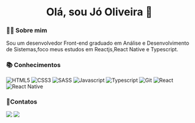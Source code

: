 <p>
  <h1 align = "center"> <b> Olá, sou Jó Oliveira 👋 </b> </h1>
</p>

### :man_technologist: Sobre mim
Sou um desenvolvedor Front-end graduado em Análise e Desenvolvimento de Sistemas,foco meus estudos em Reactjs,React Native e Typescript.

### 📚 Conhecimentos
![HTML5](https://img.shields.io/badge/-HTML5-E34F26?style=flat-square&logo=html5&logoColor=white)
![CSS3](https://img.shields.io/badge/-CSS3-549FDE?style=flat-square&logo=css3&logoColor=white)
![SASS](https://img.shields.io/badge/-SASS-C76494?style=flat-square&logo=sass&logoColor=white)
![Javascript](https://img.shields.io/badge/-Javascript-efd81d?style=flat-square&logo=javascript&logoColor=black)
![Typescript](https://img.shields.io/badge/-Typescript-efd81d?style=flat-square&logo=Typescript&logoColor=black)
![Git](https://img.shields.io/badge/-Git-F05032?style=flat-square&logo=git&logoColor=white)
![React](https://img.shields.io/badge/-React.js-45b8d8?style=flat-square&logo=react&logoColor=white)
![React Native](https://img.shields.io/badge/-React%20Native-45b8d8?style=flat-square&logo=react&logoColor=white)


### 📱Contatos
<a href="https://www.linkedin.com/in/j%C3%B3-oliveira-2756a5180/"><img src="https://img.shields.io/badge/-Linkedin-007ec6?style=flat-square&logo=linkedin&logoColor=white"/></a>
<a href="mailto:joypinheiro63@gmail.com"><img src="https://img.shields.io/badge/-Gmail-F05032?style=flat-square&logo=gmail&logoColor=white"/></a>

